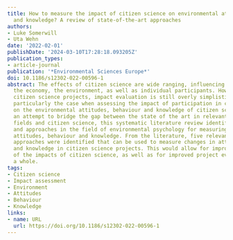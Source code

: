 ```yaml
---
title: How to measure the impact of citizen science on environmental attitudes, behaviour
  and knowledge? A review of state-of-the-art approaches
authors:
- Luke Somerwill
- Uta Wehn
date: '2022-02-01'
publishDate: '2024-03-10T17:28:18.093205Z'
publication_types:
- article-journal
publication: '*Environmental Sciences Europe*'
doi: 10.1186/s12302-022-00596-1
abstract: The effects of citizen science are wide ranging, influencing science, society,
  the economy, the environment, as well as individual participants. However, in many
  citizen science projects, impact evaluation is still overly simplistic. This is
  particularly the case when assessing the impact of participation in citizen science
  on the environmental attitudes, behaviour and knowledge of citizen scientists. In
  an attempt to bridge the gap between the state of the art in relevant scientific
  fields and citizen science, this systematic literature review identified best practices
  and approaches in the field of environmental psychology for measuring environmental
  attitudes, behaviour and knowledge. From the literature, five relevant and validated
  approaches were identified that can be used to measure changes in attitudes, behaviour
  and knowledge in citizen science projects. This would allow for improved understanding
  of the impacts of citizen science, as well as for improved project evaluation as
  a whole.
tags:
- Citizen science
- Impact assessment
- Environment
- Attitudes
- Behaviour
- Knowledge
links:
- name: URL
  url: https://doi.org/10.1186/s12302-022-00596-1
---
```


